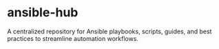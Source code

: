 # ansible-hub
A centralized repository for Ansible playbooks, scripts, guides, and best practices to streamline automation workflows.

